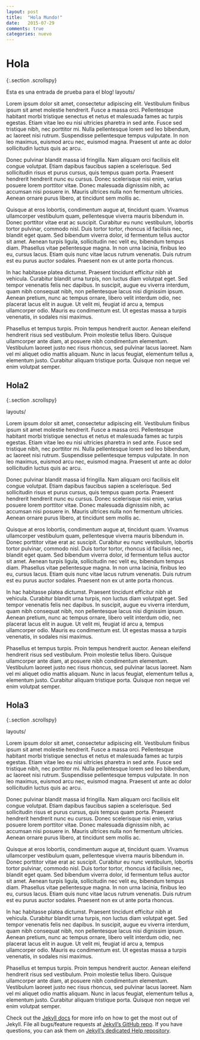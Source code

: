 ```yaml
---
layout: post
title:  "Hola Mundo!"
date:   2015-07-29
comments: true
categories: nuevo
---
```


# Hola
{:.section .scrollspy}

Esta es una entrada de prueba para el blog!
layouts/

Lorem ipsum dolor sit amet, consectetur adipiscing elit. Vestibulum finibus ipsum sit amet molestie hendrerit. Fusce a massa orci. Pellentesque habitant morbi tristique senectus et netus et malesuada fames ac turpis egestas. Etiam vitae leo eu nisi ultricies pharetra in sed ante. Fusce sed tristique nibh, nec porttitor mi. Nulla pellentesque lorem sed leo bibendum, ac laoreet nisi rutrum. Suspendisse pellentesque tempus vulputate. In non leo maximus, euismod arcu nec, euismod magna. Praesent ut ante ac dolor sollicitudin luctus quis ac arcu.

Donec pulvinar blandit massa id fringilla. Nam aliquam orci facilisis elit congue volutpat. Etiam dapibus faucibus sapien a scelerisque. Sed sollicitudin risus et purus cursus, quis tempus quam porta. Praesent hendrerit hendrerit nunc eu cursus. Donec scelerisque nisi enim, varius posuere lorem porttitor vitae. Donec malesuada dignissim nibh, ac accumsan nisi posuere in. Mauris ultrices nulla non fermentum ultricies. Aenean ornare purus libero, at tincidunt sem mollis ac.

Quisque at eros lobortis, condimentum augue at, tincidunt quam. Vivamus ullamcorper vestibulum quam, pellentesque viverra mauris bibendum in. Donec porttitor vitae erat ac suscipit. Curabitur eu nunc vestibulum, lobortis tortor pulvinar, commodo nisl. Duis tortor tortor, rhoncus id facilisis nec, blandit eget quam. Sed bibendum viverra dolor, id fermentum tellus auctor sit amet. Aenean turpis ligula, sollicitudin nec velit eu, bibendum tempus diam. Phasellus vitae pellentesque magna. In non urna lacinia, finibus leo eu, cursus lacus. Etiam quis nunc vitae lacus rutrum venenatis. Duis rutrum est eu purus auctor sodales. Praesent non ex ut ante porta rhoncus.

In hac habitasse platea dictumst. Praesent tincidunt efficitur nibh at vehicula. Curabitur blandit urna turpis, non luctus diam volutpat eget. Sed tempor venenatis felis nec dapibus. In suscipit, augue eu viverra interdum, quam nibh consequat nibh, non pellentesque lacus nisi dignissim ipsum. Aenean pretium, nunc ac tempus ornare, libero velit interdum odio, nec placerat lacus elit in augue. Ut velit mi, feugiat id arcu a, tempus ullamcorper odio. Mauris eu condimentum est. Ut egestas massa a turpis venenatis, in sodales nisi maximus.

Phasellus et tempus turpis. Proin tempus hendrerit auctor. Aenean eleifend hendrerit risus sed vestibulum. Proin molestie tellus libero. Quisque ullamcorper ante diam, at posuere nibh condimentum elementum. Vestibulum laoreet justo nec risus rhoncus, sed pulvinar lacus laoreet. Nam vel mi aliquet odio mattis aliquam. Nunc in lacus feugiat, elementum tellus a, elementum justo. Curabitur aliquam tristique porta. Quisque non neque vel enim volutpat semper. 

## Hola2
{:.section .scrollspy}

layouts/

Lorem ipsum dolor sit amet, consectetur adipiscing elit. Vestibulum finibus ipsum sit amet molestie hendrerit. Fusce a massa orci. Pellentesque habitant morbi tristique senectus et netus et malesuada fames ac turpis egestas. Etiam vitae leo eu nisi ultricies pharetra in sed ante. Fusce sed tristique nibh, nec porttitor mi. Nulla pellentesque lorem sed leo bibendum, ac laoreet nisi rutrum. Suspendisse pellentesque tempus vulputate. In non leo maximus, euismod arcu nec, euismod magna. Praesent ut ante ac dolor sollicitudin luctus quis ac arcu.

Donec pulvinar blandit massa id fringilla. Nam aliquam orci facilisis elit congue volutpat. Etiam dapibus faucibus sapien a scelerisque. Sed sollicitudin risus et purus cursus, quis tempus quam porta. Praesent hendrerit hendrerit nunc eu cursus. Donec scelerisque nisi enim, varius posuere lorem porttitor vitae. Donec malesuada dignissim nibh, ac accumsan nisi posuere in. Mauris ultrices nulla non fermentum ultricies. Aenean ornare purus libero, at tincidunt sem mollis ac.

Quisque at eros lobortis, condimentum augue at, tincidunt quam. Vivamus ullamcorper vestibulum quam, pellentesque viverra mauris bibendum in. Donec porttitor vitae erat ac suscipit. Curabitur eu nunc vestibulum, lobortis tortor pulvinar, commodo nisl. Duis tortor tortor, rhoncus id facilisis nec, blandit eget quam. Sed bibendum viverra dolor, id fermentum tellus auctor sit amet. Aenean turpis ligula, sollicitudin nec velit eu, bibendum tempus diam. Phasellus vitae pellentesque magna. In non urna lacinia, finibus leo eu, cursus lacus. Etiam quis nunc vitae lacus rutrum venenatis. Duis rutrum est eu purus auctor sodales. Praesent non ex ut ante porta rhoncus.

In hac habitasse platea dictumst. Praesent tincidunt efficitur nibh at vehicula. Curabitur blandit urna turpis, non luctus diam volutpat eget. Sed tempor venenatis felis nec dapibus. In suscipit, augue eu viverra interdum, quam nibh consequat nibh, non pellentesque lacus nisi dignissim ipsum. Aenean pretium, nunc ac tempus ornare, libero velit interdum odio, nec placerat lacus elit in augue. Ut velit mi, feugiat id arcu a, tempus ullamcorper odio. Mauris eu condimentum est. Ut egestas massa a turpis venenatis, in sodales nisi maximus.

Phasellus et tempus turpis. Proin tempus hendrerit auctor. Aenean eleifend hendrerit risus sed vestibulum. Proin molestie tellus libero. Quisque ullamcorper ante diam, at posuere nibh condimentum elementum. Vestibulum laoreet justo nec risus rhoncus, sed pulvinar lacus laoreet. Nam vel mi aliquet odio mattis aliquam. Nunc in lacus feugiat, elementum tellus a, elementum justo. Curabitur aliquam tristique porta. Quisque non neque vel enim volutpat semper.


## Hola3
{:.section .scrollspy}

layouts/

Lorem ipsum dolor sit amet, consectetur adipiscing elit. Vestibulum finibus ipsum sit amet molestie hendrerit. Fusce a massa orci. Pellentesque habitant morbi tristique senectus et netus et malesuada fames ac turpis egestas. Etiam vitae leo eu nisi ultricies pharetra in sed ante. Fusce sed tristique nibh, nec porttitor mi. Nulla pellentesque lorem sed leo bibendum, ac laoreet nisi rutrum. Suspendisse pellentesque tempus vulputate. In non leo maximus, euismod arcu nec, euismod magna. Praesent ut ante ac dolor sollicitudin luctus quis ac arcu.

Donec pulvinar blandit massa id fringilla. Nam aliquam orci facilisis elit congue volutpat. Etiam dapibus faucibus sapien a scelerisque. Sed sollicitudin risus et purus cursus, quis tempus quam porta. Praesent hendrerit hendrerit nunc eu cursus. Donec scelerisque nisi enim, varius posuere lorem porttitor vitae. Donec malesuada dignissim nibh, ac accumsan nisi posuere in. Mauris ultrices nulla non fermentum ultricies. Aenean ornare purus libero, at tincidunt sem mollis ac.

Quisque at eros lobortis, condimentum augue at, tincidunt quam. Vivamus ullamcorper vestibulum quam, pellentesque viverra mauris bibendum in. Donec porttitor vitae erat ac suscipit. Curabitur eu nunc vestibulum, lobortis tortor pulvinar, commodo nisl. Duis tortor tortor, rhoncus id facilisis nec, blandit eget quam. Sed bibendum viverra dolor, id fermentum tellus auctor sit amet. Aenean turpis ligula, sollicitudin nec velit eu, bibendum tempus diam. Phasellus vitae pellentesque magna. In non urna lacinia, finibus leo eu, cursus lacus. Etiam quis nunc vitae lacus rutrum venenatis. Duis rutrum est eu purus auctor sodales. Praesent non ex ut ante porta rhoncus.

In hac habitasse platea dictumst. Praesent tincidunt efficitur nibh at vehicula. Curabitur blandit urna turpis, non luctus diam volutpat eget. Sed tempor venenatis felis nec dapibus. In suscipit, augue eu viverra interdum, quam nibh consequat nibh, non pellentesque lacus nisi dignissim ipsum. Aenean pretium, nunc ac tempus ornare, libero velit interdum odio, nec placerat lacus elit in augue. Ut velit mi, feugiat id arcu a, tempus ullamcorper odio. Mauris eu condimentum est. Ut egestas massa a turpis venenatis, in sodales nisi maximus.

Phasellus et tempus turpis. Proin tempus hendrerit auctor. Aenean eleifend hendrerit risus sed vestibulum. Proin molestie tellus libero. Quisque ullamcorper ante diam, at posuere nibh condimentum elementum. Vestibulum laoreet justo nec risus rhoncus, sed pulvinar lacus laoreet. Nam vel mi aliquet odio mattis aliquam. Nunc in lacus feugiat, elementum tellus a, elementum justo. Curabitur aliquam tristique porta. Quisque non neque vel enim volutpat semper.


Check out the [Jekyll docs][jekyll] for more info on how to get the most out of Jekyll. File all bugs/feature requests at [Jekyll’s GitHub repo][jekyll-gh]. If you have questions, you can ask them on [Jekyll’s dedicated Help repository][jekyll-help].

[jekyll]:      http://jekyllrb.com
[jekyll-gh]:   https://github.com/jekyll/jekyll
[jekyll-help]: https://github.com/jekyll/jekyll-help
